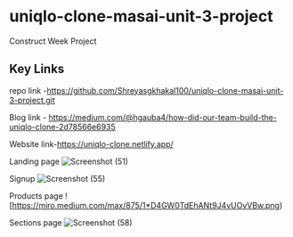 # uniqlo-clone-masai-unit-3-project

Construct Week Project 

## Key Links
repo link -https://github.com/Shreyasgkhakal100/uniqlo-clone-masai-unit-3-project.git

Blog link - https://medium.com/@hgauba4/how-did-our-team-build-the-uniqlo-clone-2d78566e6935

Website link-https://uniqlo-clone.netlify.app/

Landing page
![Screenshot (51)](https://miro.medium.com/max/3786/1*VWWyKuzBCGh2ipERuP4d_Q.png)

Signup
![Screenshot (55)](https://miro.medium.com/max/875/1*NW0hgxzqK31Qebv2MNqkTQ.png)

Products page
![https://miro.medium.com/max/875/1*D4GW0TdEhANt9J4vUOvVBw.png)

Sections page
![Screenshot (58)](https://miro.medium.com/max/875/1*OjQzHmVFRNe43byIqf-jPg.png)
